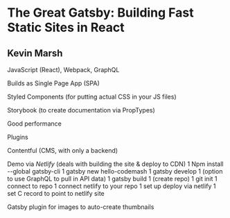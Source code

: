 # The Great Gatsby: Building Fast Static Sites in React
## Kevin Marsh

JavaScript (React), Webpack, GraphQL

Builds as Single Page App (SPA)

Styled Components (for putting actual CSS in your JS files)

Storybook (to create documentation via PropTypes)

Good performance

Plugins

Contentful (CMS, with only a backend)

Demo via _Netlify_ (deals with building the site & deploy to CDN)
1 Npm install --global gatsby-cli
1 gatsby new hello-codemash
1 gatsby develop
1 (option to use GraphQL to pull in API data)
1 gatsby build
1 (create repo)
1 git init
1 connect to repo
1 connect netlify to your repo
1 set up deploy via netlify
1 set C record to point to netlify site


Gatsby plugin for images to auto-create thumbnails
